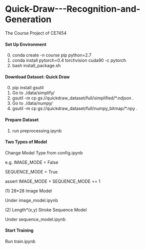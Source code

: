 # Quick-Draw---Recognition-and-Generation
The Course Project of  CE7454

#### Set Up Environment
0. conda create -n course pip python=2.7
1. conda install pytorch=0.4 torchvision cuda90 -c pytorch 
2. bash install_package.sh

#### Download Dataset: Quick Draw
0. pip install gsutil
1. Go to ./data/simplify/ 
2. gsutil -m cp gs://quickdraw_dataset/full/simplified/*.ndjson .
3. Go to ./data/numpy/
4. gsutil -m cp gs://quickdraw_dataset/full/numpy_bitmap/*.npy .

#### Prepare Dataset
1. run preprocessing.ipynb

#### Two Types of Model
Change Model Type from config.ipynb

e.g.
IMAGE_MODE = False

SEQUENCE_MODE = True

assert IMAGE_MODE + SEQUENCE_MODE == 1

(1) 28*28 Image Model

Under image_model.ipynb

(2) Length*(x,y) Stroke Sequence Model 

Under sequence_model.ipynb

#### Start Training
Run train.ipynb



